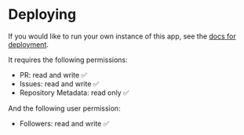 # Deploying

If you would like to run your own instance of this app, see the [docs for deployment](https://probot.github.io/docs/deployment/).

It requires the following permissions:

- PR: read and write ✅
- Issues: read and write ✅
- Repository Metadata: read only ✅

And the following user permission:

- Followers: read and write ✅

